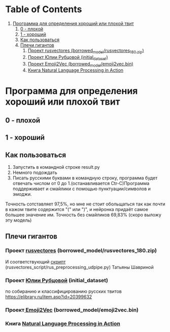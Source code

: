 
# Table of Contents

1.  [Программа для определения хороший или плохой твит](#org0856443)
    1.  [0 - плохой](#org09995bb)
    2.  [1 - хороший](#org82c1b71)
    3.  [Как пользоваться](#orge25b157)
    4.  [Плечи гигантов](#org353261f)
        1.  [Проект rusvectores (borrowed<sub>model</sub>/rusvectores<sub>180.zip</sub>)](#orgb285c78)
        2.  [Проект Юлии Рубцовой (initial<sub>dataset</sub>)](#org4176145)
        3.  [Проект Emoji2Vec (borrowed<sub>model</sub>/emoji2vec.bin)](#org87aa4b3)
        4.  [Книга Natural Language Processing in Action](#org199d25d)


<a id="org0856443"></a>

# Программа для определения хороший или плохой твит


<a id="org09995bb"></a>

## 0 - плохой


<a id="org82c1b71"></a>

## 1 - хороший


<a id="orge25b157"></a>

## Как пользоваться

1. Запустить в командной строке result.py
2. Немного подождать
3. Писать русскими буквами в командную строку, программа будет отвечать числом от 0 до 1.(останавливается Ctr-C)Программа поддерживает и смайлики с помощью пунктуации/символов и эмоджи.

Точность сотставляет 97,5%, но мне не стоит обольщаться так как почти в кажом твите содержится "(" или ")", и нейронка придаёт самое большее значение им.
Точность без смайликов 69,83% (скоро выложу эту модель) 

<a id="org353261f"></a>

## Плечи гигантов


<a id="orgb285c78"></a>

### Проект [rusvectores](https://rusvectores.org/ru/) (borrowed_model/rusvectores_180.zip)

И соответствующий [скрипт](https://github.com/akutuzov/webvectors/blob/master/preprocessing/rus_preprocessing_udpipe.py) (rusvectores_script/rus_preprocessing_udpipe.py) Татьяны Шавриной


<a id="org4176145"></a>

### Проект [Юлии Рубцовой](https://study.mokoron.com/) (initial_dataset)

по собиранию и классифицированию русских твитов 
<https://elibrary.ru/item.asp?id=20399632>


<a id="org87aa4b3"></a>

### Проект[ Emoji2Vec](https://github.com/uclmr/emoji2vec) (borrowed_model/emoji2vec.bin)


<a id="org199d25d"></a>

### Книга [Natural Language Processing in Action](https://github.com/totalgood/nlpia)

